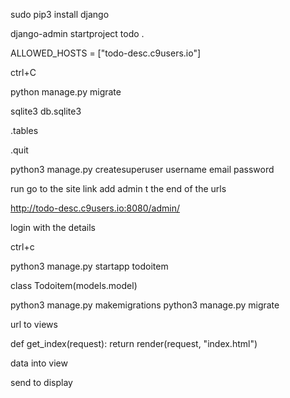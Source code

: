 <!--To do list using Django-->

<!--Install Django-->
sudo pip3 install django

<!--Start a new project called todo:-->
django-admin startproject todo .

<!--restart terminal-->

<!--type run-->

<!--read secomd line of the error wen opening the app-->
<!--add to allowed hosts as per the yellow error -->
ALLOWED_HOSTS = ["todo-desc.c9users.io"]

<!--stop app running-->
ctrl+C

<!--fix red error in the console-->
python manage.py migrate

<!--open sql lite shell-->
<!--NB to exit if required type .quit-->
sqlite3 db.sqlite3
<!--to see tables-->
.tables
<!--to quit-->
.quit

<!--Create a top level user-->
python3 manage.py createsuperuser
username
email
password

<!--admin account setup - test with the following-->
run
go to the site link
add admin t the end of the urls

<!--admin link is nt hte username of the account it is the general administration page-->
http://todo-desc.c9users.io:8080/admin/

login with the details

<!--quit out to bash prompt-->
ctrl+c

<!--Create new ap-->
python3 manage.py startapp todoitem

class Todoitem(models.model)

<!--update DB-->
python3 manage.py makemigrations
python3 manage.py migrate

url to views

<!--template into view in views.py-->
def get_index(request):
    return render(request, "index.html")
    
data into view

send to display

